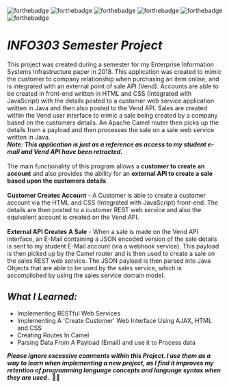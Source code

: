 ![forthebadge](https://img.shields.io/badge/made%20with-java-red.svg?style=for-the-badge&logo=Java&logoColor=white)
![forthebadge](https://img.shields.io/badge/made%20with-javascript-red.svg?style=for-the-badge&logo=JavaScript&logoColor=white)
![forthebadge](https://img.shields.io/badge/made%20with-HTML5-red.svg?style=for-the-badge&logo=HTML5&logoColor=white)
![forthebadge](https://img.shields.io/badge/made%20with-CSS3-red.svg?style=for-the-badge&logo=CSS3&logoColor=white)
![forthebadge](https://img.shields.io/badge/uses-Java%20RMI-blue.svg?style=for-the-badge)
![forthebadge](https://img.shields.io/badge/uses-Apache%20Camel-blue.svg?style=for-the-badge)

# *INFO303 Semester Project*
This project was created during a semester for my Enterprise Information Systems Infrastructure paper in 2018. This application was created to mimic the customer to company relationship when purchasing an item online, and is integrated with an external point of sale API (Vend). Accounts are able to be created in front-end written in HTML and CSS (Integrated with JavaScript) with the details posted to a customer web service application written in Java and then also posted to the Vend API. Sales are created within the Vend user interface to mimic a sale being created by a company based on the customers details. An Apache Camel router then picks up the details from a payload and then processes the sale on a sale web service written in Java.
<br>
**_Note: This application is just as a reference as access to my student e-mail and Vend API have been retracted._**
<br>
<br>
The main functionality of this program allows a **customer to create an account** and also provides the ability for an **external API to create a sale based upon the customers details**.
<br>
<br>
**Customer Creates Account** -
A Customer is able to create a customer account via the HTML and CSS (Integrated with JavaScript) front-end. The details are then posted to a customer REST web service and also the equivalent account is created on the Vend API.<br>
<br>
**External API Creates A Sale** -
When a sale is made on the Vend API interface, an E-Mail containing a JSON encoded version of the sale details is sent to my student E-Mail account (via a webhook service). This payload is then picked up by the Camel router and is then used to create a sale on the sales REST web service. The JSON payload is then parsed into Java Objects that are able to be used by the sales service, which is accomplished by using the sales service domain model.<br>

## *What I Learned:*
* Implementing RESTful Web Services
* Implementing A 'Create Customer' Web Interface Using AJAX, HTML and CSS 
* Creating Routes In Camel
* Parsing Data From A Payload (Email) and use it to Process data

_**Please ignore excessive comments within this Project. I use them as a way to learn when implementing a new project, as I find it improves my retention of programming language concepts and language syntax when they are used .**_ 🖖🏻
